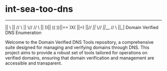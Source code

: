 # int-sea-too-dns
 __   __   ___   ____  _  _  ___ 
|| \\ ||  // \\ ||    \\// // \\ 
||  ))|| ((   ))||==   )X(  ||=) 
||_// ||_  \\_// ||___ // \\ ||_|
Domain Verified DNS Enumeration

Welcome to the Domain Verified DNS Tools repository, a comprehensive suite designed for managing and verifying domains through DNS. This project aims to provide a robust set of tools tailored for operations on verified domains, ensuring that domain verification and management are accessible and transparent.
